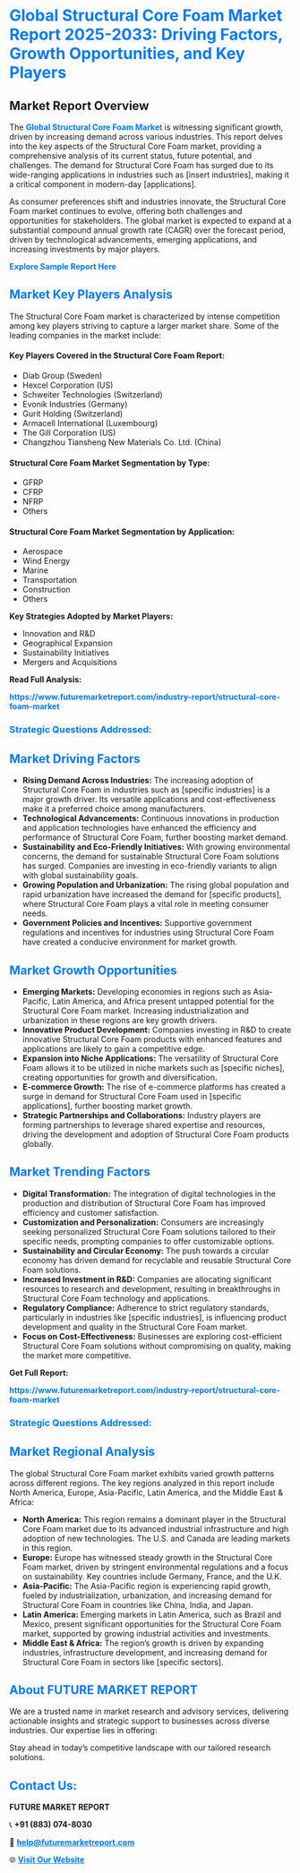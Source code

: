 <h1 style="color: #007BFF;">Global Structural Core Foam Market Report 2025-2033: Driving Factors, Growth Opportunities, and Key Players</h1>

<section id="overview">
<h2>Market Report Overview</h2>
<p>The <a href="https://www.futuremarketreport.com/industry-report/structural-core-foam-market" style="color: #007BFF; text-decoration: none;"><strong>Global Structural Core Foam Market</strong></a> is witnessing significant growth, driven by increasing demand across various industries. This report delves into the key aspects of the Structural Core Foam market, providing a comprehensive analysis of its current status, future potential, and challenges. The demand for Structural Core Foam has surged due to its wide-ranging applications in industries such as [insert industries], making it a critical component in modern-day [applications].</p>
<p>As consumer preferences shift and industries innovate, the Structural Core Foam market continues to evolve, offering both challenges and opportunities for stakeholders. The global market is expected to expand at a substantial compound annual growth rate (CAGR) over the forecast period, driven by technological advancements, emerging applications, and increasing investments by major players.</p>
</section>

<section id="overview">
<p><a href="https://www.futuremarketreport.com/request-sample/reportId=86312" style="color: #007BFF; text-decoration: none;"><strong>Explore Sample Report Here</strong></a></p>
</section>

<section id="key-players">
<h2 style="color: #007BFF;">Market Key Players Analysis</h2>
<p>The Structural Core Foam market is characterized by intense competition among key players striving to capture a larger market share. Some of the leading companies in the market include:</p>
<h4>Key Players Covered in the Structural Core Foam Report:</h4>
<ul><li>Diab Group (Sweden)</li><li>Hexcel Corporation (US)</li><li>Schweiter Technologies (Switzerland)</li><li>Evonik Industries (Germany)</li><li>Gurit Holding (Switzerland)</li><li>Armacell International (Luxembourg)</li><li>The Gill Corporation (US)</li><li>Changzhou Tiansheng New Materials Co. Ltd. (China)</li></ul>
<h4>Structural Core Foam Market Segmentation by Type:</h4>
<ul><li>GFRP</li><li>CFRP</li><li>NFRP</li><li>Others</li></ul>

<h4>Structural Core Foam Market Segmentation by Application:</h4>
<ul><li>Aerospace</li><li>Wind Energy</li><li>Marine</li><li>Transportation</li><li>Construction</li><li>Others</li></ul>
<p><strong>Key Strategies Adopted by Market Players:</strong></p>
<ul>
<li>Innovation and R&D</li>
<li>Geographical Expansion</li>
<li>Sustainability Initiatives</li>
<li>Mergers and Acquisitions</li>
</ul>
</section>

<section>
<p><strong>Read Full Analysis: </strong></p><a href="https://www.futuremarketreport.com/industry-report/structural-core-foam-market" style="color: #007BFF; text-decoration: none;"><strong>https://www.futuremarketreport.com/industry-report/structural-core-foam-market</strong></a>
<h3 style="color: #007BFF;">Strategic Questions Addressed:</h3>
</section>

<section id="driving-factors">
<h2 style="color: #007BFF;">Market Driving Factors</h2>
<ul>
<li><strong>Rising Demand Across Industries:</strong> The increasing adoption of Structural Core Foam in industries such as [specific industries] is a major growth driver. Its versatile applications and cost-effectiveness make it a preferred choice among manufacturers.</li>
<li><strong>Technological Advancements:</strong> Continuous innovations in production and application technologies have enhanced the efficiency and performance of Structural Core Foam, further boosting market demand.</li>
<li><strong>Sustainability and Eco-Friendly Initiatives:</strong> With growing environmental concerns, the demand for sustainable Structural Core Foam solutions has surged. Companies are investing in eco-friendly variants to align with global sustainability goals.</li>
<li><strong>Growing Population and Urbanization:</strong> The rising global population and rapid urbanization have increased the demand for [specific products], where Structural Core Foam plays a vital role in meeting consumer needs.</li>
<li><strong>Government Policies and Incentives:</strong> Supportive government regulations and incentives for industries using Structural Core Foam have created a conducive environment for market growth.</li>
</ul>
</section>

<section id="growth-opportunities">
<h2 style="color: #007BFF;">Market Growth Opportunities</h2>
<ul>
<li><strong>Emerging Markets:</strong> Developing economies in regions such as Asia-Pacific, Latin America, and Africa present untapped potential for the Structural Core Foam market. Increasing industrialization and urbanization in these regions are key growth drivers.</li>
<li><strong>Innovative Product Development:</strong> Companies investing in R&D to create innovative Structural Core Foam products with enhanced features and applications are likely to gain a competitive edge.</li>
<li><strong>Expansion into Niche Applications:</strong> The versatility of Structural Core Foam allows it to be utilized in niche markets such as [specific niches], creating opportunities for growth and diversification.</li>
<li><strong>E-commerce Growth:</strong> The rise of e-commerce platforms has created a surge in demand for Structural Core Foam used in [specific applications], further boosting market growth.</li>
<li><strong>Strategic Partnerships and Collaborations:</strong> Industry players are forming partnerships to leverage shared expertise and resources, driving the development and adoption of Structural Core Foam products globally.</li>
</ul>
</section>

<section id="trending-factors">
<h2 style="color: #007BFF;">Market Trending Factors</h2>
<ul>
<li><strong>Digital Transformation:</strong> The integration of digital technologies in the production and distribution of Structural Core Foam has improved efficiency and customer satisfaction.</li>
<li><strong>Customization and Personalization:</strong> Consumers are increasingly seeking personalized Structural Core Foam solutions tailored to their specific needs, prompting companies to offer customizable options.</li>
<li><strong>Sustainability and Circular Economy:</strong> The push towards a circular economy has driven demand for recyclable and reusable Structural Core Foam solutions.</li>
<li><strong>Increased Investment in R&D:</strong> Companies are allocating significant resources to research and development, resulting in breakthroughs in Structural Core Foam technology and applications.</li>
<li><strong>Regulatory Compliance:</strong> Adherence to strict regulatory standards, particularly in industries like [specific industries], is influencing product development and quality in the Structural Core Foam market.</li>
<li><strong>Focus on Cost-Effectiveness:</strong> Businesses are exploring cost-efficient Structural Core Foam solutions without compromising on quality, making the market more competitive.</li>
</ul>
</section>

<section>
<p><strong>Get Full Report: </strong></p><a href="https://www.futuremarketreport.com/industry-report/structural-core-foam-market" style="color: #007BFF; text-decoration: none;"><strong>https://www.futuremarketreport.com/industry-report/structural-core-foam-market</strong></a>
<h3 style="color: #007BFF;">Strategic Questions Addressed:</h3>
</section>


<section id="regional-analysis">
<h2 style="color: #007BFF;">Market Regional Analysis</h2>
<p>The global Structural Core Foam market exhibits varied growth patterns across different regions. The key regions analyzed in this report include North America, Europe, Asia-Pacific, Latin America, and the Middle East & Africa:</p>
<ul>
<li><strong>North America:</strong> This region remains a dominant player in the Structural Core Foam market due to its advanced industrial infrastructure and high adoption of new technologies. The U.S. and Canada are leading markets in this region.</li>
<li><strong>Europe:</strong> Europe has witnessed steady growth in the Structural Core Foam market, driven by stringent environmental regulations and a focus on sustainability. Key countries include Germany, France, and the U.K.</li>
<li><strong>Asia-Pacific:</strong> The Asia-Pacific region is experiencing rapid growth, fueled by industrialization, urbanization, and increasing demand for Structural Core Foam in countries like China, India, and Japan.</li>
<li><strong>Latin America:</strong> Emerging markets in Latin America, such as Brazil and Mexico, present significant opportunities for the Structural Core Foam market, supported by growing industrial activities and investments.</li>
<li><strong>Middle East & Africa:</strong> The region’s growth is driven by expanding industries, infrastructure development, and increasing demand for Structural Core Foam in sectors like [specific sectors].</li>
</ul>
</section>

<footer>
<h2 style="color: #007BFF;">About FUTURE MARKET REPORT</h2>
<p>We are a trusted name in market research and advisory services, delivering actionable insights and strategic support to businesses across diverse industries. Our expertise lies in offering:</p>

<p>Stay ahead in today’s competitive landscape with our tailored research solutions.</p>

<h2 style="color: #007BFF;">Contact Us:</h2>
<p><strong>FUTURE MARKET REPORT</strong></p>
<p>📞 <strong>+91 (883) 074-8030</strong></p>
<p>📧 <strong><a href="mailto:help@futuremarketreport.com" style="color: #007BFF;">help@futuremarketreport.com</a></strong></p>
<p>🌐 <strong><a href="https://www.futuremarketreport.com/" style="color: #007BFF;">Visit Our Website</a></strong></p>
</footer>